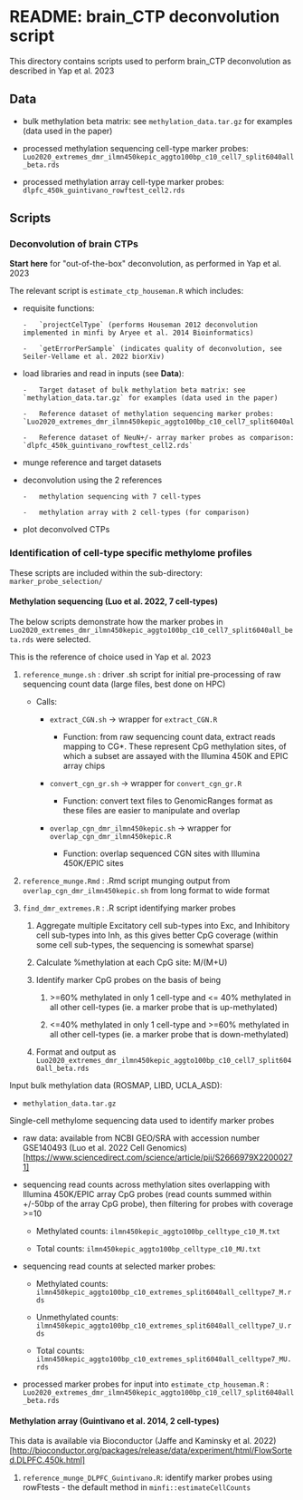 # README: brain_CTP deconvolution script

This directory contains scripts used to perform brain_CTP deconvolution as described in Yap et al. 2023

## Data

-   bulk methylation beta matrix: see `methylation_data.tar.gz` for examples (data used in the paper)

-   processed methylation sequencing cell-type marker probes: `Luo2020_extremes_dmr_ilmn450kepic_aggto100bp_c10_cell7_split6040all_beta.rds`

-   processed methylation array cell-type marker probes: `dlpfc_450k_guintivano_rowftest_cell2.rds`


## Scripts

### Deconvolution of brain CTPs

**Start here** for "out-of-the-box" deconvolution, as performed in Yap et al. 2023

The relevant script is `estimate_ctp_houseman.R` which includes:

-   requisite functions: 
	
		- 	`projectCelType` (performs Houseman 2012 deconvolution implemented in minfi by Aryee et al. 2014 Bioinformatics) 
		
		-	`getErrorPerSample` (indicates quality of deconvolution, see Seiler-Vellame et al. 2022 biorXiv)

-   load libraries and read in inputs (see **Data**):

		-   Target dataset of bulk methylation beta matrix: see `methylation_data.tar.gz` for examples (data used in the paper)

		-   Reference dataset of methylation sequencing marker probes: `Luo2020_extremes_dmr_ilmn450kepic_aggto100bp_c10_cell7_split6040all_beta.rds`
		
		- 	Reference dataset of NeuN+/- array marker probes as comparison: `dlpfc_450k_guintivano_rowftest_cell2.rds`

-   munge reference and target datasets

-   deconvolution using the 2 references 
		
		- 	methylation sequencing with 7 cell-types 
		
		- 	methylation array with 2 cell-types (for comparison)

-   plot deconvolved CTPs


### Identification of cell-type specific methylome profiles

These scripts are included within the sub-directory: `marker_probe_selection/`

#### Methylation sequencing (Luo et al. 2022, 7 cell-types)

The below scripts demonstrate how the marker probes in `Luo2020_extremes_dmr_ilmn450kepic_aggto100bp_c10_cell7_split6040all_beta.rds` were selected.

This is the reference of choice used in Yap et al. 2023

1.  `reference_munge.sh` : driver .sh script for initial pre-processing of raw sequencing count data (large files, best done on HPC)

    -   Calls:

        -   `extract_CGN.sh` -\> wrapper for `extract_CGN.R`

            -   Function: from raw sequencing count data, extract reads mapping to CG\*. These represent CpG methylation sites, of which a subset are assayed with the Illumina 450K and EPIC array chips

        -   `convert_cgn_gr.sh` -\> wrapper for `convert_cgn_gr.R`

            -   Function: convert text files to GenomicRanges format as these files are easier to manipulate and overlap

        -   `overlap_cgn_dmr_ilmn450kepic.sh` -\> wrapper for `overlap_cgn_dmr_ilmn450kepic.R`

            -   Function: overlap sequenced CGN sites with Illumina 450K/EPIC sites

2.  `reference_munge.Rmd` : .Rmd script munging output from `overlap_cgn_dmr_ilmn450kepic.sh` from long format to wide format

3.  `find_dmr_extremes.R` : .R script identifying marker probes

    1.  Aggregate multiple Excitatory cell sub-types into Exc, and Inhibitory cell sub-types into Inh, as this gives better CpG coverage (within some cell sub-types, the sequencing is somewhat sparse)

    2.  Calculate %methylation at each CpG site: M/(M+U)

    3.  Identify marker CpG probes on the basis of being

        1.  \>=60% methylated in only 1 cell-type and \<= 40% methylated in all other cell-types (ie. a marker probe that is up-methylated)

        2.  \<=40% methylated in only 1 cell-type and \>=60% methylated in all other cell-types (ie. a marker probe that is down-methylated)

    4.  Format and output as `Luo2020_extremes_dmr_ilmn450kepic_aggto100bp_c10_cell7_split6040all_beta.rds`

Input bulk methylation data (ROSMAP, LIBD, UCLA_ASD):

-   `methylation_data.tar.gz`

Single-cell methylome sequencing data used to identify marker probes

-   raw data: available from NCBI GEO/SRA with accession number GSE140493 (Luo et al. 2022 Cell Genomics) [https://www.sciencedirect.com/science/article/pii/S2666979X22000271]

-   sequencing read counts across methylation sites overlapping with Illumina 450K/EPIC array CpG probes (read counts summed within +/-50bp of the array CpG probe), then filtering for probes with coverage \>=10

    -   Methylated counts: `ilmn450kepic_aggto100bp_celltype_c10_M.txt`

    -   Total counts: `ilmn450kepic_aggto100bp_celltype_c10_MU.txt`

-   sequencing read counts at selected marker probes:

    -   Methylated counts: `ilmn450kepic_aggto100bp_c10_extremes_split6040all_celltype7_M.rds`

    -   Unmethylated counts: `ilmn450kepic_aggto100bp_c10_extremes_split6040all_celltype7_U.rds`

    -   Total counts: `ilmn450kepic_aggto100bp_c10_extremes_split6040all_celltype7_MU.rds`

-   processed marker probes for input into `estimate_ctp_houseman.R` : `Luo2020_extremes_dmr_ilmn450kepic_aggto100bp_c10_cell7_split6040all_beta.rds`


#### Methylation array (Guintivano et al. 2014, 2 cell-types)

This data is available via Bioconductor (Jaffe and Kaminsky et al. 2022) [http://bioconductor.org/packages/release/data/experiment/html/FlowSorted.DLPFC.450k.html]

1. `reference_munge_DLPFC_Guintivano.R`: identify marker probes using rowFtests - the default method in `minfi::estimateCellCounts`